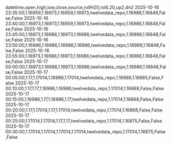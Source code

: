datetime,open,high,low,close,source,rollH20,rollL20,up2,dn2
2025-10-16 23:35:00,1.16959,1.16973,1.16959,1.16973,twelvedata_repo,1.16986,1.16848,False,False
2025-10-16 23:40:00,1.16973,1.16973,1.16959,1.16973,twelvedata_repo,1.16986,1.16848,False,False
2025-10-16 23:45:00,1.16973,1.16986,1.16973,1.16986,twelvedata_repo,1.16986,1.16848,False,False
2025-10-16 23:50:00,1.16986,1.16986,1.16986,1.16986,twelvedata_repo,1.16986,1.16848,False,False
2025-10-16 23:55:00,1.16973,1.16986,1.16973,1.16986,twelvedata_repo,1.16986,1.16848,False,False
2025-10-17 00:00:00,1.16973,1.16986,1.16973,1.16986,twelvedata_repo,1.16986,1.16848,False,False
2025-10-17 00:05:00,1.17,1.17014,1.16986,1.17014,twelvedata_repo,1.16986,1.16865,False,False
2025-10-17 00:10:00,1.17,1.17,1.16986,1.16986,twelvedata_repo,1.17014,1.16868,False,False
2025-10-17 00:15:00,1.16986,1.17,1.16986,1.17,twelvedata_repo,1.17014,1.16868,False,False
2025-10-17 00:20:00,1.17,1.17014,1.17,1.17014,twelvedata_repo,1.17014,1.16868,False,False
2025-10-17 00:25:00,1.17014,1.17014,1.17,1.17,twelvedata_repo,1.17014,1.16875,False,False
2025-10-17 00:30:00,1.17014,1.17014,1.17014,1.17014,twelvedata_repo,1.17014,1.16875,False,False
